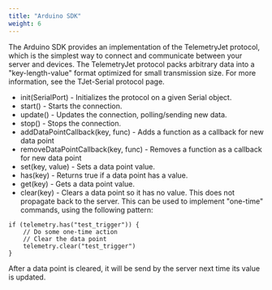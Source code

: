 ```yaml
---
title: "Arduino SDK"
weight: 6
---
```


The Arduino SDK provides an implementation of the TelemetryJet protocol, which is the simplest way to connect and communicate between your server and devices. The TelemetryJet protocol packs arbitrary data into a "key-length-value" format optimized for small transmission size. For more information, see the TJet-Serial protocol page.

- init(SerialPort) - Initializes the protocol on a given Serial object.
- start() - Starts the connection.
- update() - Updates the connection, polling/sending new data.
- stop() - Stops the connection.
- addDataPointCallback(key, func) - Adds a function as a callback for new data point
- removeDataPointCallback(key, func) - Removes a function as a callback for new data point
- set(key, value) - Sets a data point value.
- has(key) - Returns true if a data point has a value.
- get(key) - Gets a data point value.
- clear(key) - Clears a data point so it has no value. This does not propagate back to the server. This can be used to implement "one-time" commands, using the following pattern:
```
if (telemetry.has("test_trigger")) {
    // Do some one-time action
    // Clear the data point
    telemetry.clear("test_trigger")
}
```
After a data point is cleared, it will be send by the server next time its value is updated.

